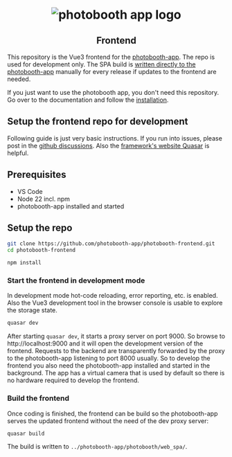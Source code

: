 <h1 align="center"><img src="https://raw.githubusercontent.com/photobooth-app/photobooth-frontend/refs/heads/main/public/icons/logo-text-blue-transparent.png" alt="photobooth app logo" /></h1>
<h2 align="center">Frontend</h2>

This repository is the Vue3 frontend for the [photobooth-app](https://github.com/photobooth-app/photobooth-app). The repo is used for development only. The SPA build is [written directly to the photobooth-app](https://github.com/photobooth-app/photobooth-app/tree/main/photobooth/web_spa) manually for every release if updates to the frontend are needed.

If you just want to use the photobooth app, you don't need this repository. Go over to the documentation and follow the [installation](https://photobooth-app.org/setup/installation/).

## Setup the frontend repo for development

Following guide is just very basic instructions. If you run into issues, please post in the [github discussions](https://github.com/photobooth-app/photobooth-app/discussions). Also the [framework's website Quasar](https://quasar.dev/start/quick-start) is helpful.

## Prerequisites

- VS Code
- Node 22 incl. npm
- photobooth-app installed and started

## Setup the repo

```sh
git clone https://github.com/photobooth-app/photobooth-frontend.git
cd photobooth-frontend

npm install
```

### Start the frontend in development mode

In development mode hot-code reloading, error reporting, etc. is enabled. Also the Vue3 development tool in the browser console is usable to explore the storage state.

```sh
quasar dev
```

After starting `quasar dev`, it starts a proxy server on port 9000. So browse to http://localhost:9000 and it will open the development version of the frontend.
Requests to the backend are transparently forwarded by the proxy to the photobooth-app listening to port 8000 usually.
So to develop the frontend you also need the photobooth-app installed and started in the background. The app has a virtual camera that is used by default so there is no hardware required to develop the frontend.

### Build the frontend

Once coding is finished, the frontend can be build so the photobooth-app serves the updated frontend without the need of the dev proxy server:

```sh
quasar build
```

The build is written to `../photobooth-app/photobooth/web_spa/`.
